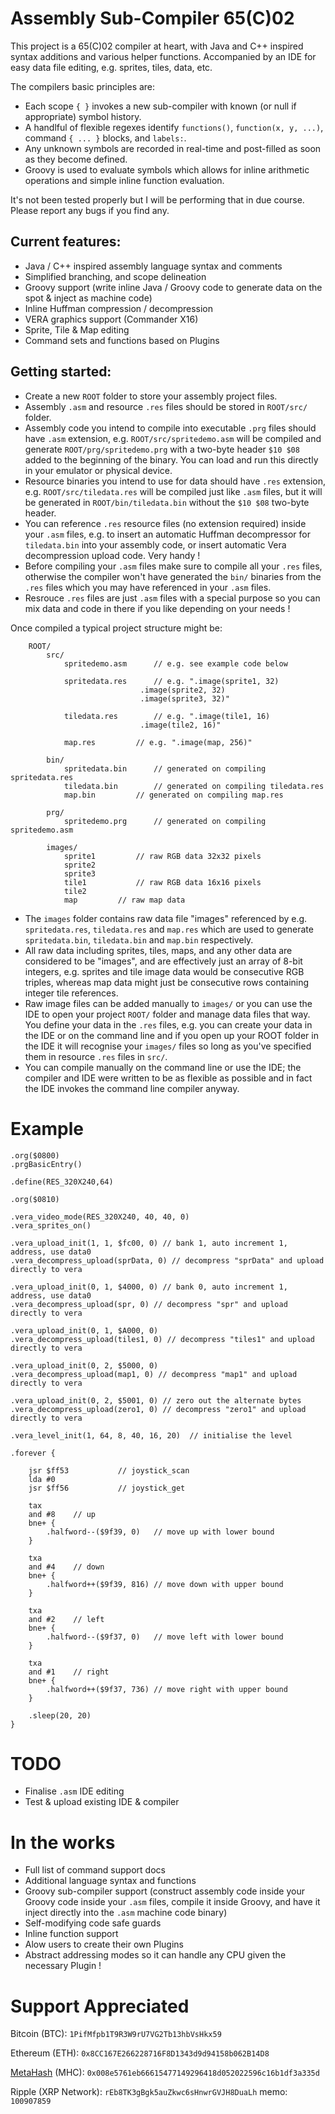 # Assembly Sub-Compiler 65(C)02

This project is a 65(C)02 compiler at heart, with Java and C++ inspired syntax additions and various helper functions. Accompanied by an IDE for easy data file editing, e.g. sprites, tiles, data, etc.

The compilers basic principles are:

* Each scope `{ }` invokes a new sub-compiler with known (or null if appropriate) symbol history.
* A handlful of flexible regexes identify `functions()`, `function(x, y, ...)`, command `{ ... }` blocks, and `labels:`.
* Any unknown symbols are recorded in real-time and post-filled as soon as they become defined.
* Groovy is used to evaluate symbols which allows for inline arithmetic operations and simple inline function evaluation.

It's not been tested properly but I will be performing that in due course. Please report any bugs if you find any.

Current features:
---
* Java / C++ inspired assembly language syntax and comments
* Simplified branching, and scope delineation
* Groovy support (write inline Java / Groovy code to generate data on the spot & inject as machine code)
* Inline Huffman compression / decompression
* VERA graphics support (Commander X16)
* Sprite, Tile & Map editing
* Command sets and functions based on Plugins

Getting started:
---

* Create a new `ROOT` folder to store your assembly project files.
* Assembly `.asm` and resource `.res` files should be stored in `ROOT/src/` folder. 
* Assembly code you intend to compile into executable `.prg` files should have `.asm` extension, e.g. `ROOT/src/spritedemo.asm` will be compiled and generate `ROOT/prg/spritedemo.prg` with a two-byte header `$10 $08` added to the beginning of the binary. You can load and run this directly in your emulator or physical device.
* Resource binaries you intend to use for data should have `.res` extension, e.g. `ROOT/src/tiledata.res` will be compiled just like `.asm` files, but it will be generated in `ROOT/bin/tiledata.bin` without the `$10 $08` two-byte header.
* You can reference `.res` resource files (no extension required) inside your `.asm` files, e.g. to insert an automatic Huffman decompressor for `tiledata.bin` into your assembly code, or insert automatic Vera decompression upload code. Very handy !
* Before compiling your `.asm` files make sure to compile all your `.res` files, otherwise the compiler won't have generated the `bin/` binaries from the `.res` files which you may have referenced in your `.asm` files.
* Resrouce `.res` files are just `.asm` files with a special purpose so you can mix data and code in there if you like depending on your needs !

Once compiled a typical project structure might be:

```
	ROOT/
		src/
			spritedemo.asm		// e.g. see example code below

			spritedata.res		// e.g. ".image(sprite1, 32)
							 .image(sprite2, 32)
							 .image(sprite3, 32)"
							 
			tiledata.res		// e.g. ".image(tile1, 16)
							 .image(tile2, 16)"
		
			map.res			// e.g. ".image(map, 256)"
		
		bin/
			spritedata.bin		// generated on compiling spritedata.res
			tiledata.bin		// generated on compiling tiledata.res
			map.bin			// generated on compiling map.res
		
		prg/
			spritedemo.prg		// generated on compiling spritedemo.asm
		
		images/
			sprite1			// raw RGB data 32x32 pixels
			sprite2
			sprite3
			tile1			// raw RGB data 16x16 pixels
			tile2
			map			// raw map data
```

* The `images` folder contains raw data file "images" referenced by e.g. `spritedata.res`, `tiledata.res` and `map.res` which are used to generate `spritedata.bin`, `tiledata.bin` and `map.bin` respectively.
* All raw data including sprites, tiles, maps, and any other data are considered to be "images", and are effectively just an array of 8-bit integers, e.g. sprites and tile image data would be consecutive RGB triples, whereas map data might just be consecutive rows containing integer tile references.
* Raw image files can be added manually to `images/` or you can use the IDE to open your project `ROOT/` folder and manage data files that way. You define your data in the `.res` files, e.g. you can create your data in the IDE or on the command line and if you open up your ROOT folder in the IDE it will recognise your `images/` files so long as you've specified them in resource `.res` files in `src/`.
* You can compile manually on the command line or use the IDE; the compiler and IDE were written to be as flexible as possible and in fact the IDE invokes the command line compiler anyway.

# Example

```
.org($0800)
.prgBasicEntry()

.define(RES_320X240,64)

.org($0810)

.vera_video_mode(RES_320X240, 40, 40, 0)
.vera_sprites_on()

.vera_upload_init(1, 1, $fc00, 0) // bank 1, auto increment 1, address, use data0
.vera_decompress_upload(sprData, 0) // decompress "sprData" and upload directly to vera

.vera_upload_init(0, 1, $4000, 0) // bank 0, auto increment 1, address, use data0
.vera_decompress_upload(spr, 0) // decompress "spr" and upload directly to vera

.vera_upload_init(0, 1, $A000, 0)
.vera_decompress_upload(tiles1, 0) // decompress "tiles1" and upload directly to vera

.vera_upload_init(0, 2, $5000, 0)
.vera_decompress_upload(map1, 0) // decompress "map1" and upload directly to vera

.vera_upload_init(0, 2, $5001, 0) // zero out the alternate bytes
.vera_decompress_upload(zero1, 0) // decompress "zero1" and upload directly to vera

.vera_level_init(1, 64, 8, 40, 16, 20)	// initialise the level

.forever {

	jsr $ff53 			// joystick_scan
	lda #0
	jsr $ff56 			// joystick_get
	
	tax
	and #8	  // up
	bne+ {
		.halfword--($9f39, 0)	// move up with lower bound
	}

	txa
	and #4	  // down
	bne+ {
		.halfword++($9f39, 816)	// move down with upper bound
	}

	txa
	and #2	  // left
	bne+ {
		.halfword--($9f37, 0)	// move left with lower bound
	}
	
	txa
	and #1	  // right
	bne+ {
		.halfword++($9f37, 736)	// move right with upper bound
	}
	
	.sleep(20, 20)
}
```

# TODO

* Finalise `.asm` IDE editing
* Test & upload existing IDE & compiler

# In the works

* Full list of command support docs
* Additional language syntax and functions
* Groovy sub-compiler support (construct assembly code inside your Groovy code inside your `.asm` files, compile it inside Groovy, and have it inject directly into the `.asm` machine code binary)
* Self-modifying code safe guards
* Inline function support
* Alow users to create their own Plugins
* Abstract addressing modes so it can handle any CPU given the necessary Plugin !

# Support Appreciated

Bitcoin (BTC): `1PifMfpb1T9R3W9rU7VG2Tb13hbVsHkx59`

Ethereum (ETH): `0x8CC167E266228716F8D1343d9d94158b062B14D8`

[MetaHash](https://www.metahash.org) (MHC): `0x008e5761eb66615477149296418d052022596c16b1df3a335d`

Ripple (XRP Network): `rEb8TK3gBgk5auZkwc6sHnwrGVJH8DuaLh` memo: `100907859`
